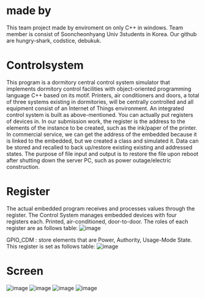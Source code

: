 # made by
This team project made by enviroment on only C++ in windows.
Team member is consist of Sooncheonhyang Univ 3students in Korea. Our github are hungry-shark, codstice, debukuk.

# Controlsystem
This program is a dormitory central control system simulator that implements dormitory control facilities with object-oriented programming language C++ based on its motif. 
Printers, air conditioners and doors, a total of three systems existing in dormitories, will be centrally controlled and all equipment consist of an Internet of Things environment. 
An integrated control system is built as above-mentioned. 
You can actually put registers of devices in. In our submission work, the register is the address to the elements of the instance to be created, such as the ink/paper of the printer. 
In commercial service, we can get the address of the embedded because it is linked to the embedded, but we created a class and simulated it.
Data can be stored and recalled to back up/restore existing existing and addressed states.
The purpose of file input and output is to restore the file upon reboot after shutting down the server PC, such as power outage/electric construction.

# Register
The actual embedded program receives and processes values through the register. 
The Control System manages embedded devices with four registers each. Printed, air-conditioned, door-to-door.
The roles of each register are as follows table:
![image](https://user-images.githubusercontent.com/43433753/59100579-75a39a80-8961-11e9-84c2-8a9f990e1873.png)

GPIO_CDM : store elements that are Power, Authority, Usage-Mode State. This register is set as follows table:
![image](https://user-images.githubusercontent.com/43433753/59100780-0da18400-8962-11e9-8a10-f40b70e7b42f.png)

# Screen
![image](https://user-images.githubusercontent.com/43433753/59099878-64f22500-895f-11e9-8904-9f063d81f37b.png)
![image](https://user-images.githubusercontent.com/43433753/59099889-6ae80600-895f-11e9-9925-4ef44b7c2847.png)
![image](https://user-images.githubusercontent.com/43433753/59099905-79362200-895f-11e9-8cd8-f1b09aa6b77f.png)
![image](https://user-images.githubusercontent.com/43433753/59099896-72a7aa80-895f-11e9-873d-7c4d02bfd90e.png)
